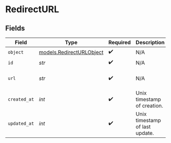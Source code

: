# RedirectURL


## Fields

| Field                                                      | Type                                                       | Required                                                   | Description                                                | Example                                                    |
| ---------------------------------------------------------- | ---------------------------------------------------------- | ---------------------------------------------------------- | ---------------------------------------------------------- | ---------------------------------------------------------- |
| `object`                                                   | [models.RedirectURLObject](../models/redirecturlobject.md) | :heavy_check_mark:                                         | N/A                                                        | redirect_url                                               |
| `id`                                                       | *str*                                                      | :heavy_check_mark:                                         | N/A                                                        | red_12345                                                  |
| `url`                                                      | *str*                                                      | :heavy_check_mark:                                         | N/A                                                        | https://my-app.com/oauth-callback                          |
| `created_at`                                               | *int*                                                      | :heavy_check_mark:                                         | Unix timestamp of creation.<br/>                           | 1610000000                                                 |
| `updated_at`                                               | *int*                                                      | :heavy_check_mark:                                         | Unix timestamp of last update.<br/>                        | 1620000000                                                 |